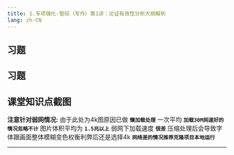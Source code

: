 ```yaml
---
title: 1.专项强化-管综（写作）第1讲：论证有效性分析大纲解析
lang: zh-CN
---
```


## 习题

## 习题

## 课堂知识点截图
**注意针对弱网情况:** 由于此处为4k图原因已做 **`懒加载处理`** 一次平均 **`加载30M网速好的情况忽略不计`** 图片体积平均为 **`1.5兆以上`** 弱网下加载速度 **`很差`** 压缩处理后会导致字体跟画面整体模糊变色权衡利弊后还是选择4k **`网络差的情况推荐克隆项目本地运行`**

---


